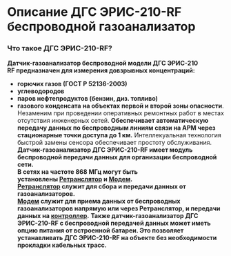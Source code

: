 # Описание ДГС ЭРИС-210-RF беспроводной газоанализатор
### Что такое ДГС ЭРИС-210-RF?
**Датчик-газоанализатор беспроводной модели ДГС ЭРИС-210 RF предназначен для измерения довзрывных концентраций:**  
- **горючих газов (ГОСТ Р 52136-2003)**
- **углеводородов**
- **паров нефтепродуктов (бензин, диз. топливо)**
- **газового конденсата**
**на объектах первой и второй зоны опасности**. Незаменим при проведении оперативных ремонтных работ в местах отсутствия инженерных сетей. **Обеспечивает автоматическую передачу данных по беспроводным линиям связи на АРМ через стационарные точки доступа до 1 км.** Интеллекуальная технология быстрой замены сенсора обеспечивает простоту обслуживания.
**Датчик-газоанализатор ДГС ЭРИС-210-RF имеет модуль беспроводной передачи данных для организации беспроводной сети.**  
**В сетях на частоте 868 МГц могут быть установлены [Ретранслятор](http://eriskip.com/ru/product/DGS+ERIS-210+RT) и [Модем](http://eriskip.com/ru/product/DGS+ERIS-210+MD).**  
**[Ретранслятор](http://eriskip.com/ru/product/DGS+ERIS-210+RT) служит для сбора и передачи данных от газоанализаторов.**  
**[Модем](http://eriskip.com/ru/product/DGS+ERIS-210+MD) служит для приема данных от беспроводных газоанализаторов напрямую или через Ретранслятор, и передачи данных на [контроллер](http://eriskip.com/ru/product/sgm-eris-130).**
**Также датчик-газоанализатор ДГС ЭРИС-210-RF с беспроводной передачей данных может иметь опцию питания от встроенной батареи. Это позволяет устанавливать ДГС ЭРИС-210-RF на объекте без необходимости прокладки кабельных трасс.**